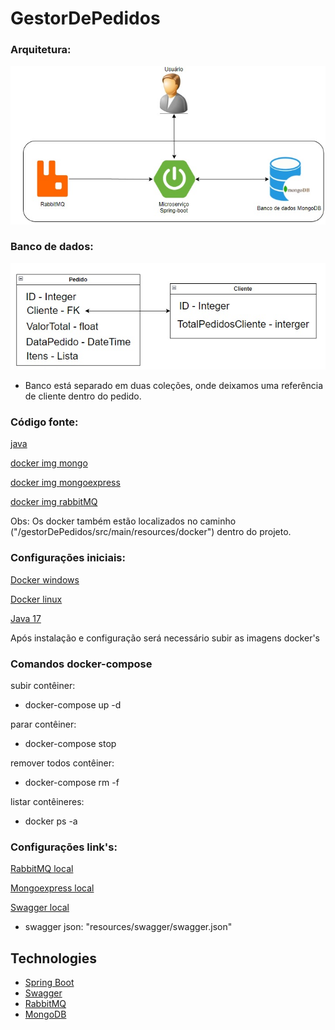 # GestorDePedidos


### Arquitetura:
![](img/arquitetura.jpg)


### Banco de dados:
![](img/estruturaBancoDeDados.jpg)
* Banco está separado em duas coleções, onde deixamos uma referência de cliente dentro do pedido.

### Código fonte:

[java](https://github.com/thimilo01/gestorDePedidos)

[docker img mongo](https://hub.docker.com/repository/docker/thimilo01/mongodb/general)

[docker img mongoexpress](https://hub.docker.com/repository/docker/thimilo01/mongoexpress/general)

[docker img rabbitMQ](https://hub.docker.com/repository/docker/thimilo01/rabbitmq/general)

Obs: Os docker também estão localizados no caminho ("/gestorDePedidos/src/main/resources/docker") dentro do projeto.

### Configurações iniciais:

[Docker windows](https://learn.microsoft.com/pt-br/virtualization/windowscontainers/manage-docker/configure-docker-daemon)

[Docker linux](https://docs.docker.com/desktop/install/linux-install/)

[Java 17](https://openjdk.org/projects/jdk/17/)

Após instalação e configuração será necessário subir as imagens docker's

### Comandos docker-compose 
subir contêiner:
* docker-compose up -d

parar contêiner:
* docker-compose stop

remover todos contêiner:
* docker-compose rm -f

listar contêineres:
* docker ps -a

### Configurações link's:

[RabbitMQ local](http://localhost:15672/#/)

[Mongoexpress local](http://localhost:8083)

[Swagger local](http://localhost:8080/swagger-ui/index.html#/)

 * swagger json: "resources/swagger/swagger.json"

## Technologies

* [Spring Boot](https://spring.io/projects/spring-boot)
* [Swagger](https://swagger.io/)
* [RabbitMQ](https://www.rabbitmq.com)
* [MongoDB](https://www.mongodb.com)
